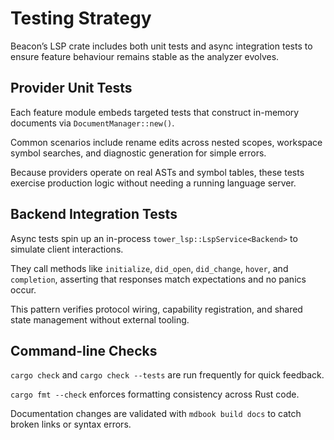 # Testing Strategy

Beacon’s LSP crate includes both unit tests and async integration tests to ensure feature behaviour remains stable as the analyzer evolves.

## Provider Unit Tests

Each feature module embeds targeted tests that construct in-memory documents via `DocumentManager::new()`.

Common scenarios include rename edits across nested scopes, workspace symbol searches, and diagnostic generation for simple errors.

Because providers operate on real ASTs and symbol tables, these tests exercise production logic without needing a running language server.

## Backend Integration Tests

Async tests spin up an in-process `tower_lsp::LspService<Backend>` to simulate client interactions.

They call methods like `initialize`, `did_open`, `did_change`, `hover`, and `completion`, asserting that responses match expectations and no panics occur.

This pattern verifies protocol wiring, capability registration, and shared state management without external tooling.

## Command-line Checks

`cargo check` and `cargo check --tests` are run frequently for quick feedback.

`cargo fmt --check` enforces formatting consistency across Rust code.

Documentation changes are validated with `mdbook build docs` to catch broken links or syntax errors.

